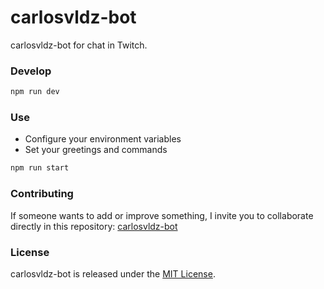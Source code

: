 # carlosvldz-bot

carlosvldz-bot for chat in Twitch.

### Develop

```bash
npm run dev
```

### Use

- Configure your environment variables
- Set your greetings and commands

```bash
npm run start
```

### Contributing
If someone wants to add or improve something, I invite you to collaborate directly in this repository: [carlosvldz-bot](https://github.com/carlosvldz/carlosvldz-bot/)

### License
carlosvldz-bot is released under the [MIT License](https://opensource.org/licenses/MIT).